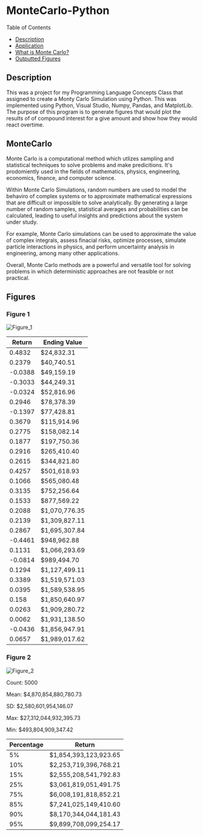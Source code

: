 # MonteCarlo-Python

Table of Contents
- [Description](#Description)
- [Application](#Application)
- [What is Monte Carlo?](#MonteCarlo)
- [Outputted Figures](#Figures)

## Description
This was a project for my Programming Language Concepts Class that assigned to create a Monty Carlo Simulation using Python. This was implemented using Python, Visual Studio, Numpy, Pandas, and MatplotLib. The purpose of this program is to generate figures that would plot the results of of compound interest for a give amount and show how they would react overtime. 

## MonteCarlo

Monte Carlo is a computational method which utlizes sampling and statistical techniques to solve problems and make predicitions. It's prodomiently used in the fields of mathematics, physics, engineering, economics, finance, and computer science.

Within Monte Carlo Simulations, random numbers are used to model the behaviro of complex systems or to approximate mathematical expressions that are difficult or impossible to solve analytically. By generating a large number of random samples, statistical averages and probabilities can be calculated, leading to useful insights and predictions about the system under study.

For example, Monte Carlo simulations can be used to approximate the value of complex integrals, assess finacial risks, optimize processes, simulate particle interactions in physics, and perform uncertainty analysis in engineering, among many other applications. 

Overall, Monte Carlo methods are a powerful and versatile tool for solving problems in which deterministic approaches are not feasible or not practical. 
    
## Figures

### Figure 1
![Figure_1](https://github.com/spear97/MonteCarlo-Python/assets/72108425/8ed060ef-20bf-4728-8902-9cf77c8ac007)

| Return | Ending Value |                    
| -------- | -------- |                                 
| 0.4832    | $24,832.31   |                 
| 0.2379    | $40,740.51   |                 
| -0.0388    | $49,159.19   |                
| -0.3033    | $44,249.31   |                
| -0.0324    | $52,816.96   |               
| 0.2946    | $78,378.39   |                 
| -0.1397    | $77,428.81   |               
| 0.3679    | $115,914.96   |                
| 0.2775    | $158,082.14   |                
| 0.1877    | $197,750.36   |                
| 0.2916    | $265,410.40   |                
| 0.2615    | $344,821.80   |                
| 0.4257    | $501,618.93   |                
| 0.1066    | $565,080.48   |                
| 0.3135    | $752,256.64   |                
| 0.1533    | $877,569.22   |
| 0.2088    | $1,070,776.35   |
| 0.2139    | $1,309,827.11   |
| 0.2867    | $1,695,307.84   |
| -0.4461    | $948,962.88   |
| 0.1131    | $1,066,293.69   |
| -0.0814    | $989,494.70   |
| 0.1294    | $1,127,499.11   |
| 0.3389    | $1,519,571.03   |
| 0.0395    | $1,589,538.95   |
| 0.158    | $1,850,640.97   |
| 0.0263    | $1,909,280.72   |
| 0.0062    | $1,931,138.50   |
| -0.0436    | $1,856,947.91   |
| 0.0657    | $1,989,017.62   |
   
### Figure 2
![Figure_2](https://github.com/spear97/MonteCarlo-Python/assets/72108425/4c0ecb79-6e7a-44f7-b23b-c41b07d8afbf)

Count:  5000

Mean:  $4,870,854,880,780.73

SD:  $2,580,601,954,146.07

Max:  $27,312,044,932,395.73

Min:  $493,804,909,347.42 

| Percentage | Return |
| -------- | -------- | 
| 5% | $1,854,393,123,923.65|
| 10% | $2,253,719,396,768.21|
| 15% | $2,555,208,541,792.83|
| 25% | $3,061,819,051,491.75|
| 75% | $6,008,191,818,852.21|
| 85% | $7,241,025,149,410.60|
| 90% | $8,170,344,044,181.43|
| 95% | $9,899,708,099,254.17|
